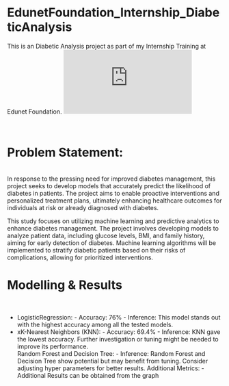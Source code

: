 # EdunetFoundation_Internship_DiabeticAnalysis
This is an Diabetic Analysis project as part of my Internship Training at Edunet Foundation. 
![Certificate](https://github.com/kottarivaibhav/EdunetFoundation_Internship_DiabeticAnalysis/blob/main/Edunet_EY_Certifcate.pdf)


<br>
<h1>Problem Statement:
</h1>
<br>In response to the pressing need for improved diabetes management, this project seeks to develop models that accurately predict the likelihood of diabetes in patients. The project aims to enable proactive interventions and personalized treatment plans, ultimately enhancing healthcare outcomes for individuals at risk or already diagnosed with diabetes. 

This study focuses on utilizing machine learning and predictive analytics to enhance diabetes management.
The project involves developing models to analyze patient data, including glucose levels, BMI, and family history, aiming for early detection of diabetes.
Machine learning algorithms will be implemented to stratify diabetic patients based on their risks of complications, allowing for prioritized interventions.
<br>

<h1>Modelling & Results
</h1>
<br>
<ul>
<li>LogisticRegression:
       - Accuracy: 76%
       - Inference: This model stands out with the highest accuracy among all the tested            
          models.</li>
<li>xK-Nearest Neighbors (KNN):
        - Accuracy: 69.4%
        - Inference: KNN gave the lowest accuracy. Further investigation or tuning might be           
           needed to improve its performance.</li>
Random Forest and Decision Tree:
        - Inference: Random Forest and Decision Tree show potential but may benefit from           
          tuning. Consider adjusting hyper parameters for better results.
Additional Metrics:
        - Additional Results can be obtained from the graph

</ul>
